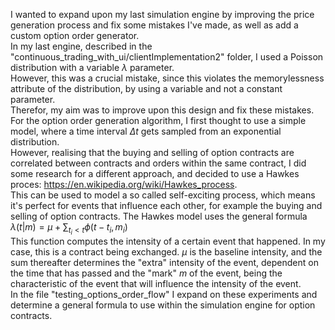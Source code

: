 I wanted to expand upon my last simulation engine by improving the price generation process and fix some mistakes I've made, as well as add a custom option order generator.  
In my last engine, described in the "continuous_trading_with_ui/clientImplementation2" folder, I used a Poisson distribution with a variable $\lambda$ parameter.  
However, this was a crucial mistake, since this violates the memorylessness attribute of the distribution, by using a variable and not a constant parameter.  
Therefor, my aim was to improve upon this design and fix these mistakes.  
For the option order generation algorithm, I first thought to use a simple model, where a time interval $\Delta t$ gets sampled from an exponential distribution.  
However, realising that the buying and selling of option contracts are correlated between contracts and orders within the same contract, I did some research for a different approach,
and decided to use a Hawkes proces: https://en.wikipedia.org/wiki/Hawkes_process.  
This can be used to model a so called self-exciting process, which means it's perfect for events that influence each other, for example the buying and selling of option contracts.
The Hawkes model uses the general formula  
$\lambda(t|m)=\mu+\sum_{t_i\lt t}\phi(t-t_i,m_i)$  
This function computes the intensity of a certain event that happened. In my case, this is a contract being exchanged. $\mu$ is the baseline intensity, and the sum thereafter determines the "extra" intensity of the event, dependent on the time that has passed and the "mark" $m$ of the event, being the characteristic of the event that will influence the intensity of the event.  
In the file "testing_options_order_flow" I expand on these experiments and determine a general formula to use within the simulation engine for option contracts.

